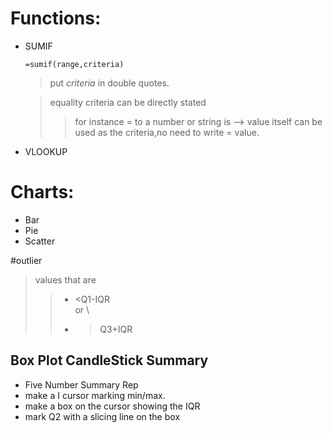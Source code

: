 # Functions:
+ SUMIF
	```
	=sumif(range,criteria)
	```
	> put *criteria* in double quotes.

	> equality criteria can be directly stated
	>> for instance = to a number or string is --> value itself can be used as the criteria,no need to write = value.
+ VLOOKUP

# Charts:

+ Bar
+ Pie
+ Scatter

#outlier
> values that are
>>	+ <Q1-IQR  \
>> or \
>> + >Q3+IQR

## Box Plot CandleStick Summary
+ Five Number Summary Rep
+ make a I cursor marking min/max.
+ make a box on the cursor showing the IQR
+ mark Q2 with a slicing line on the box
